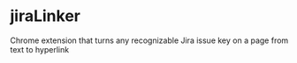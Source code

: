 jiraLinker
==========

Chrome extension that turns any recognizable Jira issue key on a page from text to hyperlink